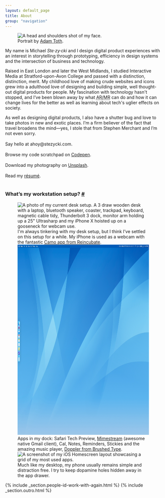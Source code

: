 ```yaml
---
layout: default_page
title: About
group: "navigation"
---
```

<div class="text-col">
  <figure class="gallery">
    <picture>
      <source
        type="image/webp"
        srcset="/assets/img/content/mugshot-tadam.webp 1x,
                /assets/img/content/mugshot-tadam@2x.webp 2x">
      <source
        type="image/jpg"
        srcset="/assets/img/content/mugshot-tadam.jpg 1x,
                /assets/img/content/mugshot-tadam@2x.jpg 2x">
      <img
        src="/assets/img/content/mugshot-tadam.jpg"
        srcset="/assets/img/content/mugshot-tadam.jpg 1x,
                /assets/img/content/mugshot-tadam@2x.jpg 2x"
        alt="A head and shoulders shot of my face."
        loading="auto"
        class="u--m-bottom"
        width="480"
        height="480">
    </picture>
    <figcaption>Portrait by <a href="https://tadam.co.uk" title="Headshots from London based Photographer, Adam Toth.">Adam Toth</a>.</figcaption>
  </figure>
  <p>My name is Michael <dfn title="[Ste-zee-key]">Ste&middot;zy&middot;cki</dfn> and I design digital product experiences with an interest in storytelling through prototyping, efficiency in design systems and the intersection of business and technology.</p>
  <p>Raised in East London and later the West Midlands, I studied Interactive Media at Stratford-upon-Avon College and passed with a distinction, distinction, merit. My childhood love of making crude websites and icons grew into a adulthood love of designing and building simple, well thought-out digital products for people. My fascination with technology hasn't stopped, and I’ve been blown away by what <abbr title="Augmented Reality/Mixed Reality">AR/MR</abbr> can do and how it can change lives for the better as well as learning about tech's uglier effects on society.</p>
  <p>As well as designing digital products, I also have a shutter bug and love to take photos in new and exotic places. I’m a firm believer of the fact that travel broadens the mind—yes, I stole that from Stephen Merchant and I’m not even sorry.<br><br>
  Say hello at <label for="toggle-checkbox" class="toggle-label" title="Drop me a line.">ahoy@stezycki.com</label>.<br><br>
  Browse my code scratchpad on <a href="https://codepen.io/mr-stezz/" title="Have a look at my code scrapbook on Codepen." rel="noreferrer" target="_blank" aria-label="Codepen (Opens in new tab)">Codepen</a>.<br><br>
  Download my photography on <a href="https://unsplash.com/@stez" title="Download my photography for free on Unsplash." rel="noreferrer" target="_blank" aria-label="Unsplash (Opens in new tab)">Unsplash</a>.<br><br>
  Read my <a href="https://codepen.io/mr-stezz/full/PLKGEG" rel="noreferrer" target="_blank" aria-label="Résumé (Opens in new tab)">r&eacute;sum&eacute;</a>.<br><br></p>
</div>
<section>
  <h3 id="workstation-setup" class="heading page-title  t--center">What’s my workstation setup? <a href="#workstation-setup" class="subtitle-link" title="Permalink to this headline">#</a></h3>
  <figure class="gallery">
    <picture>
      <source
        type="image/webp"
        srcset="/assets/img/content/DeskSetup.webp 1x,
                /assets/img/content/DeskSetup@2x.webp 2x">
      <source
        type="image/jpg"
        srcset="/assets/img/content/DeskSetup.jpg 1x,
                /assets/img/content/DeskSetup@2x.jpg 2x">
      <img
        src="/assets/img/content/DeskSetup.jpg"
        srcset="/assets/img/content/DeskSetup.jpg 1x,
                /assets/img/content/DeskSetup@2x.jpg 2x"
        alt="A photo of my current desk setup. A 3 draw wooden desk with a laptop, bluetooth speaker, coaster, trackpad, keyboard, magnetic cable tidy, Thunderbolt 3 dock, monitor arm holding up a 25&quot; Ultrasharp and my iPhone X hoisted up on a gooseneck for webcam use."
        loading="lazy"
        class="u--m-bottom"
        width="1086"
        height="724">
    </picture>
    <figcaption class="text-col u--m-bottom--huge">I'm always tinkering with my desk setup, but I think I’ve settled on this setup for a while. My iPhone is used as a webcam with the fantastic <a href="https://reincubate.com/camo/" alt="Use your phone as a webcam to look amazing on video calls.">Camo app from Reincubate</a>.</figcaption>
    <picture>
      <source
        type="image/webp"
        src="/assets/img/content/MacOSDesktop~light.webp">
      <source
        type="image/png"
        src="/assets/img/content/MacOSDesktop~light.png">
      <img
        src="/assets/img/content/MacOSDesktop~light.png"
        alt="A blank MacOS desktop screenshot showing the menubar at the top and the dock on the left-hand side of the screen"
        loading="lazy"
        class="u--m-bottom"
        width="1086"
        height="611">
    </picture>
    <figcaption class="text-col u--m-bottom--huge">Apps in my dock: Safari Tech Preview, <a href="https://mimestream.com" title="A native macOS email client for Gmail.">Mimestream</a> (awesome native Gmail client), Cal, Notes, Reminders, Stickies and the amazing music player, <a href="https://brushedtype.co" title="Brushed Type builds beautiful apps for Mac and iOS.">Doppler from Brushed Type</a>.</figcaption>
    <picture>
      <source
        type="image/webp"
        srcset="/assets/img/content/iPhoneHomescreen~dark.webp 1x,
                /assets/img/content/iPhoneHomescreen~dark@2x.webp 2x">
      <source
        type="image/png"
        srcset="/assets/img/content/iPhoneHomescreen~dark.png 1x,
                /assets/img/content/iPhoneHomescreen~dark@2x.png 2x">
      <img
        src="/assets/img/content/iPhoneHomescreen~dark.png"
        srcset="/assets/img/content/iPhoneHomescreen~dark.png 1x,
                /assets/img/content/iPhoneHomescreen~dark@2x.png 2x"
        alt="A screenshot of my iOS Homescreen layout showcasing a grid of my most used apps."
        loading="lazy"
        class="u--m-bottom"
        width="375"
        height="812">
    </picture>
    <figcaption class="text-col u--m-bottom--huge">Much like my desktop, my phone usually remains simple and distraction free. I try to keep dopamine holes hidden away in the app drawer.</figcaption>
  </figure>
</section>
{% include _section.people-id-work-with-again.html %}
{% include _section.outro.html %}